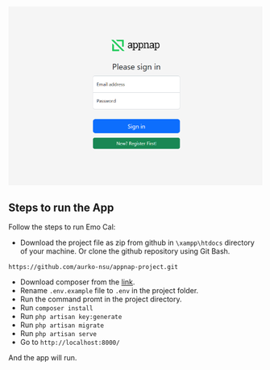 <p align="center">
<img src="https://github.com/aurko-nsu/appnap-project/blob/master/public/appnap.png" width="600">
</p>

## Steps to run the App

Follow the steps to run Emo Cal:

- Download the project file as zip from github in `\xampp\htdocs` directory of your machine. Or clone the github repository using Git Bash.
```
https://github.com/aurko-nsu/appnap-project.git
``` 
- Download composer from the [link](https://getcomposer.org/download/).
- Rename `.env.example` file to `.env` in the project folder.
- Run the command promt in the project directory.
- Run `composer install`
- Run `php artisan key:generate`
- Run `php artisan migrate`
- Run `php artisan serve`
- Go to `http://localhost:8000/`

And the app will run.
